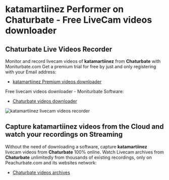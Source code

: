 # katamartiinez Performer on Chaturbate - Free LiveCam videos downloader

## Chaturbate Live Videos Recorder

Monitor and record livecam videos of **katamartiinez** from **Chaturbate** with Moniturbate.com
Get a premium trial for free by just and only registering with your Email address:
* [katamartiinez Premium videos downloader](https://moniturbate.com/request-demo-licence-key.html)

Free livecam videos downloader - Moniturbate Software:
* [Chaturbate videos downloader](https://moniturbate.com/moniturbate-download-software.html)

![katamartiinez livecam videos recorder](https://peachurnet.com/templates/moniturbate-software.png)


## Capture katamartiinez videos from the Cloud and watch your recordings on Streaming

Without the need of downloading a software, capture **katamartiinez** livecam videos from **Chaturbate** 100% online.
Watch Livecam archives from **Chaturbate** unlimitedly from thousands of existing recordings, only on Peachurbate.com and its websites network:
* [Chaturbate videos archives](https://peachurnet.com/)